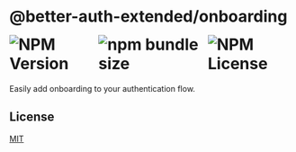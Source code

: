 <h1>
    @better-auth-extended/onboarding
    <div style="display:flex;align-items:center;gap:0.5rem;margin-top:1rem;margin-bottom:0.5rem" aria-hidden="true">
        <img alt="NPM Version" src="https://img.shields.io/npm/v/@better-auth-extended/onboarding?style=flat-square">
        <img alt="npm bundle size" src="https://img.shields.io/bundlephobia/min/@better-auth-extended/onboarding?style=flat-square">
        <img alt="NPM License" src="https://img.shields.io/npm/l/@better-auth-extended/onboarding?style=flat-square">
    </div>
</h1>

Easily add onboarding to your authentication flow.

## License
[MIT](LICENSE.md)